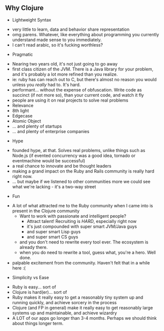 Why Clojure
-----------

* Lightweight Syntax
 - very little to learn, data and behavior share representation
 - omg parens. Whatever, like everything about programming you currently understand made sense to you immediately.
  - I can't read arabic, so it's fucking worthless?

* Pragmatic
 - Nearing two years old, it's not just going to go away
 - first class citizen of the JVM. There is a Java library for your problem, and it's probably a lot more refined than you realize.
  - ie: ruby has can reach out to C, but there's almost no reason you would unless you _really_ had to. It's hard.
 - performant... without the expense of obfuscation. Write code as succinct (if not more so), than your current code, and watch it fly
 - people are using it on real projects to solve real problems
  - Relevance
  - 8th light
  - Edgecase
  - Atomic Object
  - ... and plenty of startups
  - ... and plenty of enterprise companies

* Hype
 - founded hype, at that. Solves real problems, unlike things such as Node.js (if evented concurrency was a good idea, tornado or eventmachine would be successful)
 - a real chance to innovate and be thought leaders
  - making a grand impact on the Ruby and Rails community is really hard right now.
   - ... but maybe if we listened to other communities more we could see what we're lacking
    - it's a two-way street

* Fun
 - A lot of what attracted me to the Ruby community when I came into is present in the Clojure community
   - Want to work with passionate and intelligent people?
     - Attract talent! Recruiting is _HARD_, especially right now
     - it's just compounded with super smart JVM/Java guys
     - and super smart Lisp guys
     - and super smart CS guys
   - and you don't need to rewrite every tool ever. The ecosystem is already there.
   - when you do need to rewrite a tool, guess what, you're a hero. Well done.
 - palpable excitement from the community. Haven't felt that in a while here :(

* Simplicity vs Ease
 - Ruby is easy... sort of
 - Clojure is hard(er)... sort of
 - Ruby makes it really easy to get a reasonably tiny system up and running quickly, and achieve sorcery in the process
 - Clojure (and FP in general) make it really easy to get reasonably large systems up and maintainable, and achieve wizardry
 - A LOT of our apps go longer than 3-4 months. Perhaps we should think about things longer term.

